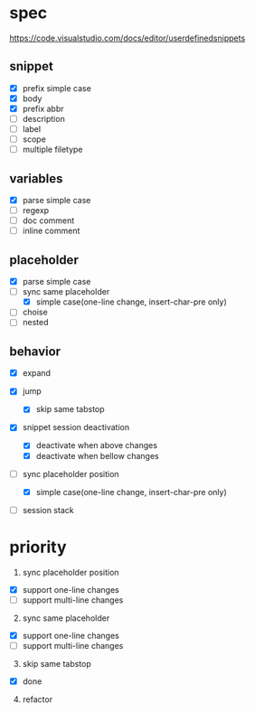 # spec

https://code.visualstudio.com/docs/editor/userdefinedsnippets

## snippet

- [x] prefix simple case
- [x] body
- [x] prefix abbr
- [ ] description
- [ ] label
- [ ] scope
- [ ] multiple filetype

## variables

- [x] parse simple case
- [ ] regexp
- [ ] doc comment
- [ ] inline comment

## placeholder

- [x] parse simple case
- [ ] sync same placeholder
  - [x] simple case(one-line change, insert-char-pre only)
- [ ] choise
- [ ] nested

## behavior

- [x] expand
- [x] jump
  - [x] skip same tabstop
- [x] snippet session deactivation
    - [x] deactivate when above changes
    - [x] deactivate when bellow changes
- [ ] sync placeholder position
  - [x] simple case(one-line change, insert-char-pre only)
- [ ] session stack


# priority

1. sync placeholder position
- [x] support one-line changes
- [ ] support multi-line changes

2. sync same placeholder
- [x] support one-line changes
- [ ] support multi-line changes

3. skip same tabstop
- [x] done

4. refactor
